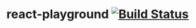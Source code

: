 # react-playground [![Build Status](https://travis-ci.org/bendo/react-playground.svg?branch=master)](https://travis-ci.org/bendo/react-playground)
